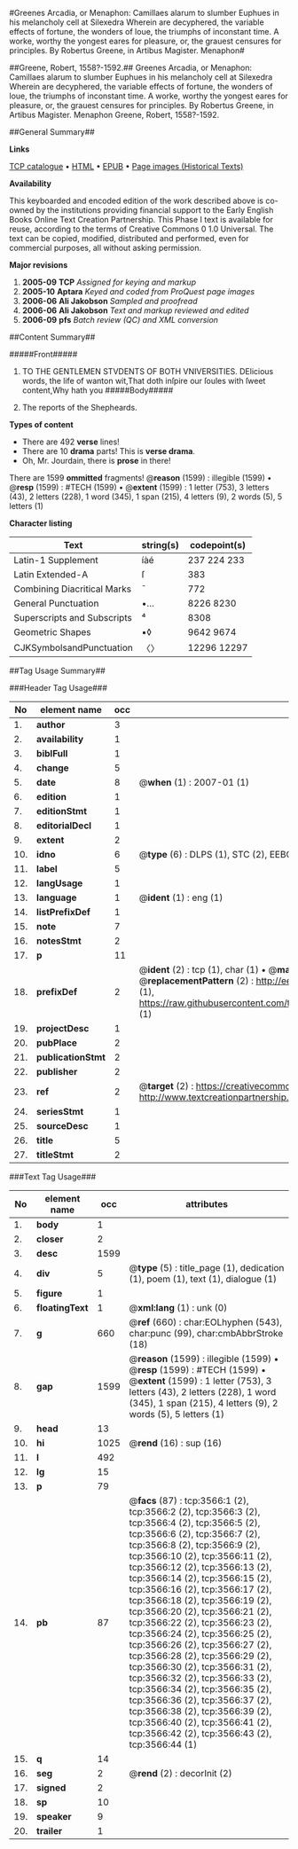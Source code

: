 #Greenes Arcadia, or Menaphon: Camillaes alarum to slumber Euphues in his melancholy cell at Silexedra Wherein are decyphered, the variable effects of fortune, the wonders of loue, the triumphs of inconstant time. A worke, worthy the yongest eares for pleasure, or, the grauest censures for principles. By Robertus Greene, in Artibus Magister. Menaphon#

##Greene, Robert, 1558?-1592.##
Greenes Arcadia, or Menaphon: Camillaes alarum to slumber Euphues in his melancholy cell at Silexedra Wherein are decyphered, the variable effects of fortune, the wonders of loue, the triumphs of inconstant time. A worke, worthy the yongest eares for pleasure, or, the grauest censures for principles. By Robertus Greene, in Artibus Magister.
Menaphon
Greene, Robert, 1558?-1592.

##General Summary##

**Links**

[TCP catalogue](http://www.ota.ox.ac.uk/tcp/)  • 
[HTML](http://tei.it.ox.ac.uk/tcp/Texts-HTML/free/A02/A02135.html)  • 
[EPUB](http://tei.it.ox.ac.uk/tcp/Texts-EPUB/free/A02/A02135.epub) • 
[Page images (Historical Texts)](https://data.historicaltexts.jisc.ac.uk/view?pubId=eebo-99839166e&pageId=eebo-99839166e-3566-1)

**Availability**

This keyboarded and encoded edition of the
	       work described above is co-owned by the institutions
	       providing financial support to the Early English Books
	       Online Text Creation Partnership. This Phase I text is
	       available for reuse, according to the terms of Creative
	       Commons 0 1.0 Universal. The text can be copied,
	       modified, distributed and performed, even for
	       commercial purposes, all without asking permission.

**Major revisions**

1. __2005-09__ __TCP__ *Assigned for keying and markup*
1. __2005-10__ __Aptara__ *Keyed and coded from ProQuest page images*
1. __2006-06__ __Ali Jakobson__ *Sampled and proofread*
1. __2006-06__ __Ali Jakobson__ *Text and markup reviewed and edited*
1. __2006-09__ __pfs__ *Batch review (QC) and XML conversion*

##Content Summary##

#####Front#####

1. TO THE GENTLEMEN
STVDENTS OF BOTH
VNIVERSITIES.
DElicious words, the life of wanton wit,That doth inſpire our ſoules with ſweet content,Why hath you
#####Body#####

1. The reports of the Shepheards.

**Types of content**

  * There are 492 **verse** lines!
  * There are 10 **drama** parts! This is **verse drama**.
  * Oh, Mr. Jourdain, there is **prose** in there!

There are 1599 **ommitted** fragments! 
 @__reason__ (1599) : illegible (1599)  •  @__resp__ (1599) : #TECH (1599)  •  @__extent__ (1599) : 1 letter (753), 3 letters (43), 2 letters (228), 1 word (345), 1 span (215), 4 letters (9), 2 words (5), 5 letters (1)

**Character listing**


|Text|string(s)|codepoint(s)|
|---|---|---|
|Latin-1 Supplement|íàé|237 224 233|
|Latin Extended-A|ſ|383|
|Combining             Diacritical Marks|̄|772|
|General Punctuation|•…|8226 8230|
|Superscripts             and Subscripts|⁴|8308|
|Geometric Shapes|▪◊|9642 9674|
|CJKSymbolsandPunctuation|〈〉|12296 12297|

##Tag Usage Summary##

###Header Tag Usage###

|No|element name|occ|attributes|
|---|---|---|---|
|1.|__author__|3||
|2.|__availability__|1||
|3.|__biblFull__|1||
|4.|__change__|5||
|5.|__date__|8| @__when__ (1) : 2007-01 (1)|
|6.|__edition__|1||
|7.|__editionStmt__|1||
|8.|__editorialDecl__|1||
|9.|__extent__|2||
|10.|__idno__|6| @__type__ (6) : DLPS (1), STC (2), EEBO-CITATION (1), PROQUEST (1), VID (1)|
|11.|__label__|5||
|12.|__langUsage__|1||
|13.|__language__|1| @__ident__ (1) : eng (1)|
|14.|__listPrefixDef__|1||
|15.|__note__|7||
|16.|__notesStmt__|2||
|17.|__p__|11||
|18.|__prefixDef__|2| @__ident__ (2) : tcp (1), char (1)  •  @__matchPattern__ (2) : ([0-9\-]+):([0-9IVX]+) (1), (.+) (1)  •  @__replacementPattern__ (2) : http://eebo.chadwyck.com/downloadtiff?vid=$1&page=$2 (1), https://raw.githubusercontent.com/textcreationpartnership/Texts/master/tcpchars.xml#$1 (1)|
|19.|__projectDesc__|1||
|20.|__pubPlace__|2||
|21.|__publicationStmt__|2||
|22.|__publisher__|2||
|23.|__ref__|2| @__target__ (2) : https://creativecommons.org/publicdomain/zero/1.0/ (1), http://www.textcreationpartnership.org/docs/. (1)|
|24.|__seriesStmt__|1||
|25.|__sourceDesc__|1||
|26.|__title__|5||
|27.|__titleStmt__|2||


###Text Tag Usage###

|No|element name|occ|attributes|
|---|---|---|---|
|1.|__body__|1||
|2.|__closer__|2||
|3.|__desc__|1599||
|4.|__div__|5| @__type__ (5) : title_page (1), dedication (1), poem (1), text (1), dialogue (1)|
|5.|__figure__|1||
|6.|__floatingText__|1| @__xml:lang__ (1) : unk (0)|
|7.|__g__|660| @__ref__ (660) : char:EOLhyphen (543), char:punc (99), char:cmbAbbrStroke (18)|
|8.|__gap__|1599| @__reason__ (1599) : illegible (1599)  •  @__resp__ (1599) : #TECH (1599)  •  @__extent__ (1599) : 1 letter (753), 3 letters (43), 2 letters (228), 1 word (345), 1 span (215), 4 letters (9), 2 words (5), 5 letters (1)|
|9.|__head__|13||
|10.|__hi__|1025| @__rend__ (16) : sup (16)|
|11.|__l__|492||
|12.|__lg__|15||
|13.|__p__|79||
|14.|__pb__|87| @__facs__ (87) : tcp:3566:1 (2), tcp:3566:2 (2), tcp:3566:3 (2), tcp:3566:4 (2), tcp:3566:5 (2), tcp:3566:6 (2), tcp:3566:7 (2), tcp:3566:8 (2), tcp:3566:9 (2), tcp:3566:10 (2), tcp:3566:11 (2), tcp:3566:12 (2), tcp:3566:13 (2), tcp:3566:14 (2), tcp:3566:15 (2), tcp:3566:16 (2), tcp:3566:17 (2), tcp:3566:18 (2), tcp:3566:19 (2), tcp:3566:20 (2), tcp:3566:21 (2), tcp:3566:22 (2), tcp:3566:23 (2), tcp:3566:24 (2), tcp:3566:25 (2), tcp:3566:26 (2), tcp:3566:27 (2), tcp:3566:28 (2), tcp:3566:29 (2), tcp:3566:30 (2), tcp:3566:31 (2), tcp:3566:32 (2), tcp:3566:33 (2), tcp:3566:34 (2), tcp:3566:35 (2), tcp:3566:36 (2), tcp:3566:37 (2), tcp:3566:38 (2), tcp:3566:39 (2), tcp:3566:40 (2), tcp:3566:41 (2), tcp:3566:42 (2), tcp:3566:43 (2), tcp:3566:44 (1)|
|15.|__q__|14||
|16.|__seg__|2| @__rend__ (2) : decorInit (2)|
|17.|__signed__|2||
|18.|__sp__|10||
|19.|__speaker__|9||
|20.|__trailer__|1||
